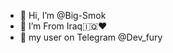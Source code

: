 - 👋 Hi, I’m @Big-Smok
- 👀 I’m From Iraq🇮🇶❤
- 👤 my user on Telegram @Dev_fury

<!---
Big-Smok/Big-Smok is a ✨ special ✨ repository because its `README.md` (this file) appears on your GitHub profile.
You can click the Preview link to take a look at your changes.
--->
